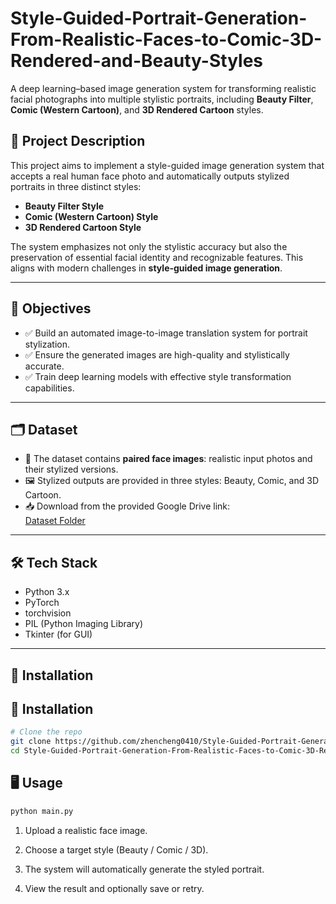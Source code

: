 # Style-Guided-Portrait-Generation-From-Realistic-Faces-to-Comic-3D-Rendered-and-Beauty-Styles

A deep learning–based image generation system for transforming realistic facial photographs into multiple stylistic portraits, including **Beauty Filter**, **Comic (Western Cartoon)**, and **3D Rendered Cartoon** styles.

## 📌 Project Description

This project aims to implement a style-guided image generation system that accepts a real human face photo and automatically outputs stylized portraits in three distinct styles:

- **Beauty Filter Style**
- **Comic (Western Cartoon) Style**
- **3D Rendered Cartoon Style**

The system emphasizes not only the stylistic accuracy but also the preservation of essential facial identity and recognizable features. This aligns with modern challenges in **style-guided image generation**.

---

## 🎯 Objectives

- ✅ Build an automated image-to-image translation system for portrait stylization.
- ✅ Ensure the generated images are high-quality and stylistically accurate.
- ✅ Train deep learning models with effective style transformation capabilities.

---

## 🗂 Dataset

- 📁 The dataset contains **paired face images**: realistic input photos and their stylized versions.
- 🖼️ Stylized outputs are provided in three styles: Beauty, Comic, and 3D Cartoon.
- 📥 Download from the provided Google Drive link:  
  [Dataset Folder](https://drive.google.com/drive/folders/1k6g0WWvgzEhzJdJMv_ITE2j9f7CDMURJ?usp=drive_link)

---

## 🛠️ Tech Stack

- Python 3.x  
- PyTorch  
- torchvision  
- PIL (Python Imaging Library)  
- Tkinter (for GUI)

---

## 🚀 Installation

## 🚀 Installation

```bash
# Clone the repo
git clone https://github.com/zhencheng0410/Style-Guided-Portrait-Generation-From-Realistic-Faces-to-Comic-3D-Rendered-and-Beauty-Styles.git
cd Style-Guided-Portrait-Generation-From-Realistic-Faces-to-Comic-3D-Rendered-and-Beauty-Styles
```


## 🖥️ Usage

```bash
python main.py
```
1. Upload a realistic face image.

2. Choose a target style (Beauty / Comic / 3D).

3. The system will automatically generate the styled portrait.

4. View the result and optionally save or retry.